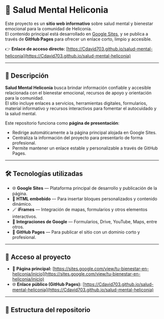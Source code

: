 # 🌿 Salud Mental Heliconia

Este proyecto es un **sitio web informativo** sobre salud mental y bienestar emocional para la comunidad de Heliconia.  
El contenido principal está desarrollado en [Google Sites](https://sites.google.com/view/tu-bienestar-en-heliconia/inicio), y se publica a través de **GitHub Pages** para ofrecer un enlace corto, limpio y accesible.

👉 **Enlace de acceso directo:** [https://Cdavid703.github.io/salud-mental-heliconia](https://Cdavid703.github.io/salud-mental-heliconia)

---

## 🧠 Descripción

**Salud Mental Heliconia** busca brindar información confiable y accesible relacionada con el bienestar emocional, recursos de apoyo y orientación para la comunidad.  
El sitio incluye enlaces a servicios, herramientas digitales, formularios, material informativo y recursos interactivos para fomentar el autocuidado y la salud mental.

Este repositorio funciona como **página de presentación**:  
- Redirige automáticamente a la página principal alojada en Google Sites.  
- Centraliza la información del proyecto para presentarlo de forma profesional.  
- Permite mantener un enlace estable y personalizable a través de GitHub Pages.

---

## 🛠️ Tecnologías utilizadas

- 🌐 **Google Sites** — Plataforma principal de desarrollo y publicación de la página.  
- 🧾 **HTML embebido** — Para insertar bloques personalizados y contenido dinámico.  
- 🪄 **iFrames** — Integración de mapas, formularios y otros elementos interactivos.  
- 📎 **Integraciones de Google** — Formularios, Drive, YouTube, Maps, entre otros.  
- 🚀 **GitHub Pages** — Para publicar el sitio con un dominio corto y profesional.

---

## 🚀 Acceso al proyecto

- 📄 **Página principal:** [https://sites.google.com/view/tu-bienestar-en-heliconia/inicio](https://sites.google.com/view/tu-bienestar-en-heliconia/inicio)  
- 🌐 **Enlace público (GitHub Pages):** [https://Cdavid703.github.io/salud-mental-heliconia](https://Cdavid703.github.io/salud-mental-heliconia)

---

## 📌 Estructura del repositorio

